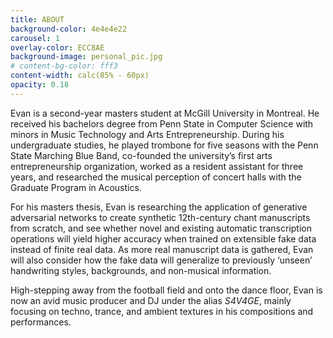 ```yaml
---
title: ABOUT
background-color: 4e4e4e22
carousel: 1
overlay-color: ECC8AE
background-image: personal_pic.jpg
# content-bg-color: fff3
content-width: calc(85% - 60px)
opacity: 0.18
---
```


Evan is a second-year masters student at McGill University in Montreal. He received his bachelors degree from Penn State in Computer Science with minors in Music Technology and Arts Entrepreneurship. During his undergraduate studies, he played trombone for five seasons with the Penn State Marching Blue Band, co-founded the university’s first arts entrepreneurship organization, worked as a resident assistant for three years, and researched the musical perception of concert halls with the Graduate Program in Acoustics.

For his masters thesis, Evan is researching the application of generative adversarial networks to create synthetic 12th-century chant manuscripts from scratch, and see whether novel and existing automatic transcription operations will yield higher accuracy when trained on extensible fake data instead of finite real data. As more real manuscript data is gathered, Evan will also consider how the fake data will generalize to previously ‘unseen’ handwriting styles, backgrounds, and non-musical information.

High-stepping away from the football field and onto the dance floor, Evan is now an avid music producer and DJ under the alias *S4V4GE*, mainly focusing on techno, trance, and ambient textures in his compositions and performances.
